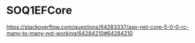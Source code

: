 # SOQ1EFCore
https://stackoverflow.com/questions/64283337/asp-net-core-5-0-0-rc-many-to-many-not-working/64284210#64284210
